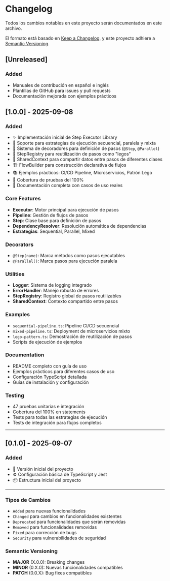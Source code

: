 # Changelog

Todos los cambios notables en este proyecto serán documentados en este archivo.

El formato está basado en [Keep a Changelog](https://keepachangelog.com/en/1.0.0/),
y este proyecto adhiere a [Semantic Versioning](https://semver.org/spec/v2.0.0.html).

## [Unreleased]

### Added
- Manuales de contribución en español e inglés
- Plantillas de GitHub para issues y pull requests
- Documentación mejorada con ejemplos prácticos

## [1.0.0] - 2025-09-08

### Added
- ✨ Implementación inicial de Step Executor Library
- 🔧 Soporte para estrategias de ejecución secuencial, paralela y mixta
- 🎨 Sistema de decoradores para definición de pasos (`@Step`, `@Parallel`)
- 🧩 StepRegistry para reutilización de pasos como "legos"
- 🔄 SharedContext para compartir datos entre pasos de diferentes clases
- 🏗️ FlowBuilder para construcción declarativa de flujos
- 📚 Ejemplos prácticos: CI/CD Pipeline, Microservicios, Patrón Lego
- 🧪 Cobertura de pruebas del 100%
- 📖 Documentación completa con casos de uso reales

### Core Features
- **Executor**: Motor principal para ejecución de pasos
- **Pipeline**: Gestión de flujos de pasos
- **Step**: Clase base para definición de pasos
- **DependencyResolver**: Resolución automática de dependencias
- **Estrategias**: Sequential, Parallel, Mixed

### Decorators
- `@Step(name)`: Marca métodos como pasos ejecutables
- `@Parallel()`: Marca pasos para ejecución paralela

### Utilities
- **Logger**: Sistema de logging integrado
- **ErrorHandler**: Manejo robusto de errores
- **StepRegistry**: Registro global de pasos reutilizables
- **SharedContext**: Contexto compartido entre pasos

### Examples
- `sequential-pipeline.ts`: Pipeline CI/CD secuencial
- `mixed-pipeline.ts`: Deployment de microservicios mixto
- `lego-pattern.ts`: Demostración de reutilización de pasos
- Scripts de ejecución de ejemplos

### Documentation
- README completo con guía de uso
- Ejemplos prácticos para diferentes casos de uso
- Configuración TypeScript detallada
- Guías de instalación y configuración

### Testing
- 47 pruebas unitarias e integración
- Cobertura del 100% en statements
- Tests para todas las estrategias de ejecución
- Tests de integración para flujos completos

---

## [0.1.0] - 2025-09-07

### Added
- 🚀 Versión inicial del proyecto
- ⚙️ Configuración básica de TypeScript y Jest
- 📦 Estructura inicial del proyecto

---

### Tipos de Cambios
- `Added` para nuevas funcionalidades
- `Changed` para cambios en funcionalidades existentes
- `Deprecated` para funcionalidades que serán removidas
- `Removed` para funcionalidades removidas
- `Fixed` para corrección de bugs
- `Security` para vulnerabilidades de seguridad

### Semantic Versioning
- **MAJOR** (X.0.0): Breaking changes
- **MINOR** (0.X.0): Nuevas funcionalidades compatibles
- **PATCH** (0.0.X): Bug fixes compatibles

